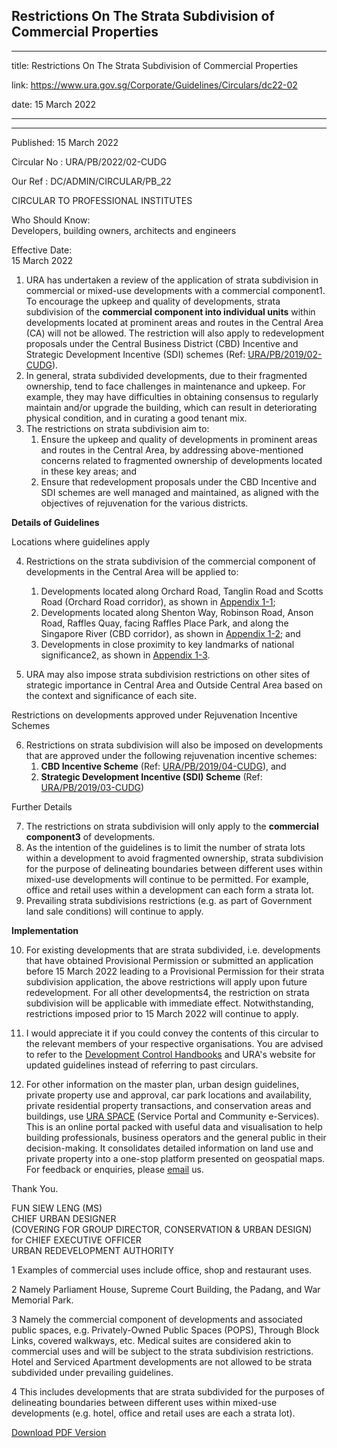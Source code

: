 ## Restrictions On The Strata Subdivision of Commercial Properties

---

title: Restrictions On The Strata Subdivision of Commercial Properties

link: https://www.ura.gov.sg/Corporate/Guidelines/Circulars/dc22-02

date: 15 March 2022

---

---

Published: 15 March 2022

Circular No : URA/PB/2022/02-CUDG

Our Ref : DC/ADMIN/CIRCULAR/PB_22

CIRCULAR TO PROFESSIONAL INSTITUTES

Who Should Know:  
Developers, building owners, architects and engineers

Effective Date:  
15 March 2022

1.  URA has undertaken a review of the application of strata subdivision in commercial or mixed-use developments with a commercial component1. To encourage the upkeep and quality of developments, strata subdivision of the **commercial component into individual units** within developments located at prominent areas and routes in the Central Area (CA) will not be allowed. The restriction will also apply to redevelopment proposals under the Central Business District (CBD) Incentive and Strategic Development Incentive (SDI) schemes (Ref: [URA/PB/2019/02-CUDG](https://www.ura.gov.sg/Corporate/Guidelines/Circulars/dc19-02)).
2.  In general, strata subdivided developments, due to their fragmented ownership, tend to face challenges in maintenance and upkeep. For example, they may have difficulties in obtaining consensus to regularly maintain and/or upgrade the building, which can result in deteriorating physical condition, and in curating a good tenant mix.
3.  The restrictions on strata subdivision aim to:
    1.  Ensure the upkeep and quality of developments in prominent areas and routes in the Central Area, by addressing above-mentioned concerns related to fragmented ownership of developments located in these key areas; and
    2.  Ensure that redevelopment proposals under the CBD Incentive and SDI schemes are well managed and maintained, as aligned with the objectives of rejuvenation for the various districts.

**Details of Guidelines**

Locations where guidelines apply

4.  Restrictions on the strata subdivision of the commercial component of developments in the Central Area will be applied to:

    1.  Developments located along Orchard Road, Tanglin Road and Scotts Road (Orchard Road corridor), as shown in [Appendix 1-1](https://www.ura.gov.sg/-/media/Corporate/Guidelines/Development-control/Circulars/2022/Mar/dc22-02_Appendix_1-1.pdf);
    2.  Developments located along Shenton Way, Robinson Road, Anson Road, Raffles Quay, facing Raffles Place Park, and along the Singapore River (CBD corridor), as shown in [Appendix 1-2](https://www.ura.gov.sg/-/media/Corporate/Guidelines/Development-control/Circulars/2022/Mar/dc22-02_Appendix_1-2.pdf); and
    3.  Developments in close proximity to key landmarks of national significance2, as shown in [Appendix 1-3](https://www.ura.gov.sg/-/media/Corporate/Guidelines/Development-control/Circulars/2022/Mar/dc22-02_Appendix_1-3.pdf).

5.  URA may also impose strata subdivision restrictions on other sites of strategic importance in Central Area and Outside Central Area based on the context and significance of each site.

Restrictions on developments approved under Rejuvenation Incentive Schemes

6.  Restrictions on strata subdivision will also be imposed on developments that are approved under the following rejuvenation incentive schemes:
    1.  **CBD Incentive Scheme** (Ref: [URA/PB/2019/04-CUDG](https://www.ura.gov.sg/Corporate/Guidelines/Circulars/dc19-04)), and
    2.  **Strategic Development Incentive (SDI) Scheme** (Ref: [URA/PB/2019/03-CUDG](https://www.ura.gov.sg/Corporate/Guidelines/Circulars/dc19-03))

Further Details

7.  The restrictions on strata subdivision will only apply to the **commercial component3** of developments.
8.  As the intention of the guidelines is to limit the number of strata lots within a development to avoid fragmented ownership, strata subdivision for the purpose of delineating boundaries between different uses within mixed-use developments will continue to be permitted. For example, office and retail uses within a development can each form a strata lot.
9.  Prevailing strata subdivisions restrictions (e.g. as part of Government land sale conditions) will continue to apply.

**Implementation**

10. For existing developments that are strata subdivided, i.e. developments that have obtained Provisional Permission or submitted an application before 15 March 2022 leading to a Provisional Permission for their strata subdivision application, the above restrictions will apply upon future redevelopment. For all other developments4, the restriction on strata subdivision will be applicable with immediate effect. Notwithstanding, restrictions imposed prior to 15 March 2022 will continue to apply.

11. I would appreciate it if you could convey the contents of this circular to the relevant members of your respective organisations. You are advised to refer to the [Development Control Handbooks](https://www.ura.gov.sg/corporate/guidelines/Development-Control) and URA's website for updated guidelines instead of referring to past circulars.

12. For other information on the master plan, urban design guidelines, private property use and approval, car park locations and availability, private residential property transactions, and conservation areas and buildings, use [URA SPACE](http://www.ura.gov.sg/maps) (Service Portal and Community e-Services). This is an online portal packed with useful data and visualisation to help building professionals, business operators and the general public in their decision-making. It consolidates detailed information on land use and private property into a one-stop platform presented on geospatial maps. For feedback or enquiries, please [email](https://www.ura.gov.sg/feedbackWeb/contactus_feedback.jsp) us.

Thank You.

FUN SIEW LENG (MS)  
CHIEF URBAN DESIGNER  
(COVERING FOR GROUP DIRECTOR, CONSERVATION & URBAN DESIGN)  
for CHIEF EXECUTIVE OFFICER  
URBAN REDEVELOPMENT AUTHORITY

1 Examples of commercial uses include office, shop and restaurant uses.

2 Namely Parliament House, Supreme Court Building, the Padang, and War Memorial Park.

3 Namely the commercial component of developments and associated public spaces, e.g. Privately-Owned Public Spaces (POPS), Through Block Links, covered walkways, etc. Medical suites are considered akin to commercial uses and will be subject to the strata subdivision restrictions. Hotel and Serviced Apartment developments are not allowed to be strata subdivided under prevailing guidelines.

4 This includes developments that are strata subdivided for the purposes of delineating boundaries between different uses within mixed-use developments (e.g. hotel, office and retail uses are each a strata lot).

[Download PDF Version](https://www.ura.gov.sg/services/download_file.aspx?f={ED314C36-4FC6-490F-A83E-841976281C5B})

